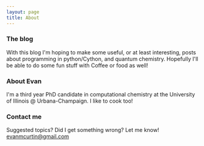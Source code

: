 ```yaml
---
layout: page
title: About
---
```


### The blog

With this blog I'm hoping to make some useful, or at least interesting, posts about programming in python/Cython, and quantum chemistry. Hopefully I'll be able to do some fun stuff with Coffee or food as well!

### About Evan

I'm a third year PhD candidate in computational chemistry at the University of Illinois @ Urbana-Champaign. I like to cook too! 

### Contact me

Suggested topics? Did I get something wrong? Let me know!
[evanmcurtin@gmail.com](mailto:evanmcurtin@gmail.com)
